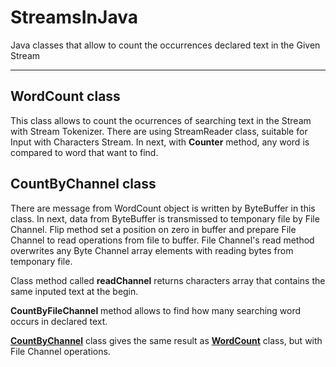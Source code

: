 # StreamsInJava

Java classes that allow to count the occurrences declared text in the Given Stream


---
## WordCount class 
This class allows to count the ocurrences of searching text in the Stream with Stream Tokenizer. There are using StreamReader class, suitable for Input with Characters Stream. In next, with **Counter** method, any word is compared to word that want to find.



## CountByChannel class
There are message from WordCount object is written by ByteBuffer in this class. In next, data from ByteBuffer is transmissed to temponary file by File Channel. 
Flip method set a position on zero in buffer and prepare File Channel to read operations from file to buffer. File Channel's read method overwrites any Byte Channel array elements with reading bytes from temponary file. 

Class method called **readChannel** returns characters array that contains the same inputed text at the begin. 

**CountByFileChannel** method allows to find how many searching word occurs in declared text.

<ins>**CountByChannel**</ins> class gives the same result as <ins>**WordCount**</ins> class, but with File Channel operations. 
